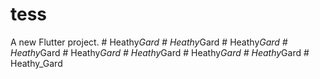 # tess

A new Flutter project.
#   H e a t h y _ G a r d  
 #   H e a t h y _ G a r d  
 #   H e a t h y _ G a r d  
 #   H e a t h y _ G a r d  
 #   H e a t h y _ G a r d  
 #   H e a t h y _ G a r d  
 #   H e a t h y _ G a r d  
 #   H e a t h y _ G a r d  
 #   H e a t h y _ G a r d  
 
